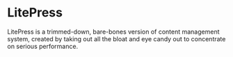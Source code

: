 LitePress
=========

LitePress is a trimmed-down, bare-bones version of content management system, created by taking out all the bloat and eye candy out to concentrate on serious performance.